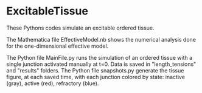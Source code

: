 # ExcitableTissue
These Pythons codes simulate an excitable ordered tissue.

The Mathematica file EffectiveModel.nb shows the numerical analysis done for the one-dimensional effective model.

The Python file MainFile.py runs the simulation of an ordered tissue with a single junction activated manually at t=0. Data is saved in "length_tensions" and "results" folders.
The Python file snapshots.py generate the tissue figure, at each saved time, with each junction colored by state: inactive (gray), active (red), refractory (blue).

